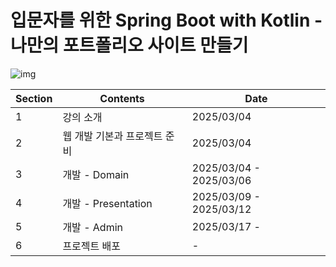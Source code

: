 # 입문자를 위한 Spring Boot with Kotlin - 나만의 포트폴리오 사이트 만들기

![img](https://cdn.inflearn.com/public/courses/330781/cover/358f3f90-c838-4076-9cd6-67b1c1107917/330781.jpeg?f=avif&w=300)

| Section | Contents          | Date                    |
|---------|-------------------|-------------------------|
| 1       | 강의 소개             | 2025/03/04              |
| 2       | 웹 개발 기본과 프로젝트 준비  | 2025/03/04              |
| 3       | 개발 - Domain       | 2025/03/04 - 2025/03/06 |
| 4       | 개발 - Presentation | 2025/03/09 - 2025/03/12 |
| 5       | 개발 - Admin        | 2025/03/17 -  |
| 6       | 프로젝트 배포           | -                       |
